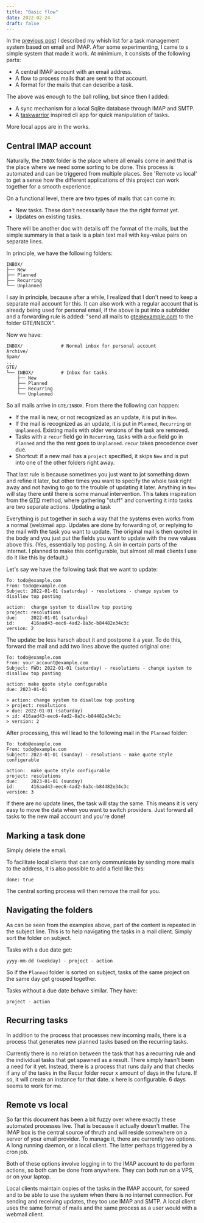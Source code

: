 ```yaml
---
title: "Basic flow"
date: 2022-02-24
draft: false
---
```


In the [previous post](@/gte/email-based-task-management.md) I described my whish list for a task management system based on email and IMAP. After some experimenting, I came to s simple system that made it work.<!-- more --> At minimium, it consists of the following parts:

* A central IMAP account with an email address.
* A flow to process mails that are sent to that account.
* A format for the mails that can describe a task.

The above was enough to the ball rolling, but since then I added:

* A sync mechanism for a local Sqlite database through IMAP and SMTP.
* A [taskwarrior](https://taskwarrior.org/) inspired cli app for quick manipulation of tasks.

More local apps are in the works.

## Central IMAP account

Naturally, the `INBOX` folder is the place where all emails come in and that is the place where we need some sorting to be done. This process is automated and can be triggered from multiple places. See 'Remote vs local' to get a sense how the different applications of this project can work together for a smooth experience.

On a functional level, there are two types of mails that can come in:

* New tasks. These don't necessarily have the the right format yet.
* Updates on existing tasks.

There will be another doc with details off the format of the mails, but the simple summary is that a task is a plain text mail with key-value pairs on separate lines.

In principle, we have the following folders:

```
INBOX/
├── New
├── Planned
├── Recurring
└── Unplanned
```

I say in principle, because after a while, I realized that I don't need to keep a separate mail account for this. It can also work with a regular account that is already being used for personal email, if the above is put into a subfolder and a forwarding rule is added: "send all mails to gte@example.com to the folder GTE/INBOX".

Now we have:

```
INBOX/              # Normal inbox for personal account
Archive/
Spam/
...
GTE/
└── INBOX/          # Inbox for tasks
    ├── New
    ├── Planned
    ├── Recurring
    └── Unplanned
```

So all mails arrive in `GTE/INBOX`. From there the following can happen:

* If the mail is new, or not recognized as an update, it is put in `New`.
* If the mail is recognized as an update, it is put in `Planned`, `Recurring` or `Unplanned`. Existing mails with older versions of the task are removed.
* Tasks with a `recur` field go in `Recurring`, tasks with a `due` field go in `Planned` and the the rest goes to `Unplanned`. `recur` takes precedence over due.
* Shortcut: if a new mail has a `project` specified, it skips `New` and is put into one of the other folders right away.

That last rule is because sometimes you just want to jot something down and refine it later, but other times you want to specify the whole task right away and not having to go to the trouble of updating it later. Anything in `New` will stay there until there is some manual intervention. This takes inspiration from the [GTD](https://en.wikipedia.org/wiki/Getting_Things_Done) method, where gathering "stuff" and converting it into tasks are two separate actions.
Updating a task

Everything is put together in such a way that the systems even works from a normal (web)mail app. Updates are done by forwarding of, or replying to the mail with the task you want to update. The original mail is then quoted in the body and you just put the fields you want to update with the new values above this. (Yes, essentially top posting. A sin in certain parts of the internet. I planned to make this configurable, but almost all mail clients I use do it like this by default.)

Let's say we have the following task that we want to update:

```
To: todo@example.com
From: todo@example.com
Subject: 2022-01-01 (saturday) - resolutions - change system to disallow top posting

action:  change system to disallow top posting
project: resolutions
due:     2022-01-01 (saturday)
id:      416aad43-eec6-4ad2-8a3c-b84482e34c3c
version: 2 
```

The update: be less harsch about it and postpone it a year. To do this, forward the mail and add two lines above the quoted original one:

```
To: todo@example.com
From: your_account@example.com
Subject: FWD: 2022-01-01 (saturday) - resolutions - change system to disallow top posting

action: make quote style configurable
due: 2023-01-01

> action: change system to disallow top posting
> project: resolutions
> due: 2022-01-01 (saturday)
> id: 416aad43-eec6-4ad2-8a3c-b84482e34c3c
> version: 2 
```

After processing, this will lead to the following mail in the `Planned` folder:

```
To: todo@example.com
From: todo@example.com
Subject: 2023-01-01 (sunday) - resolutions - make quote style configurable

action:  make quote style configurable
project: resolutions
due:     2023-01-01 (sunday)
id:      416aad43-eec6-4ad2-8a3c-b84482e34c3c
version: 3
```

If there are no update lines, the task will stay the same. This means it is very easy to move the data when you want to switch providers. Just forward all tasks to the new mail account and you're done!

## Marking a task done

Simply delete the email.

To facilitate local clients that can only communicate by sending more mails to the address, it is also possible to add a field like this:

```
done: true
```

The central sorting process will then remove the mail for you.

## Navigating the folders

As can be seen from the examples above, part of the content is repeated in the subject line. This is to help navigating the tasks in a mail client. Simply sort the folder on subject.

Tasks with a due date get:

```
yyyy-mm-dd (weekday) - project - action
```

So if the `Planned` folder is sorted on subject, tasks of the same project on the same day get grouped together.

Tasks without a due date behave similar. They have:

```
project - action
```

## Recurring tasks

In addition to the process that processes new incoming mails, there is a process that generates new planned tasks based on the recurring tasks.

Currently there is no relation between the task that has a recurring rule and the individual tasks that get spawned as a result. There simply hasn't been a need for it yet. Instead, there is a process that runs daily and that checks if any of the tasks in the Recur folder recur x amount of days in the future. If so, it will create an instance for that date. x here is configurable. 6 days seems to work for me.

## Remote vs local

So far this document has been a bit fuzzy over where exactly these automated processes live. That is because it actually doesn't matter. The IMAP box is the central source of thruth and will reside somewhere on a server of your email provider. To manage it, there are currently two options. A long running daemon, or a local client. The latter perhaps triggered by a cron job.

Both of these options involve logging in to the IMAP account to do perform actions, so both can be done from anywhere. They can both run on a VPS, or on your laptop.

Local clients maintain copies of the tasks in the IMAP account, for speed and to be able to use the system when there is no internet connection. For sending and receiving updates, they too use IMAP and SMTP. A local client uses the same format of mails and the same process as a user would with a webmail client. 
